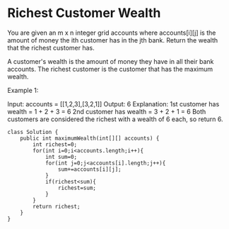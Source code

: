 # Richest Customer Wealth
You are given an m x n integer grid accounts where accounts[i][j] is the amount of money the i​​​​​​​​​​​th​​​​ customer has in the j​​​​​​​​​​​th​​​​ bank. Return the wealth that the richest customer has.

A customer's wealth is the amount of money they have in all their bank accounts. The richest customer is the customer that has the maximum wealth.

Example 1:

Input: accounts = [[1,2,3],[3,2,1]] 
Output: 6
Explanation:
1st customer has wealth = 1 + 2 + 3 = 6
2nd customer has wealth = 3 + 2 + 1 = 6
Both customers are considered the richest with a wealth of 6 each, so return 6.
```
class Solution {
    public int maximumWealth(int[][] accounts) {
        int richest=0;
        for(int i=0;i<accounts.length;i++){
            int sum=0;
            for(int j=0;j<accounts[i].length;j++){
                sum+=accounts[i][j];
            }
            if(richest<sum){
                richest=sum;
            }
        }
        return richest;
    }
}
```